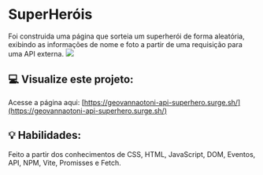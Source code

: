 # SuperHeróis
Foi construida uma página que sorteia um superherói de forma aleatória, exibindo as informações de nome e foto a partir de uma requisição para uma API externa.
<img src="./superhero.gif">

## :computer: Visualize este projeto:
Acesse a página aqui:
[https://geovannaotoni-api-superhero.surge.sh/](https://geovannaotoni-api-superhero.surge.sh/)

## :bulb: Habilidades:
Feito a partir dos conhecimentos de CSS, HTML, JavaScript, DOM, Eventos, API, NPM, Vite, Promisses e Fetch.
